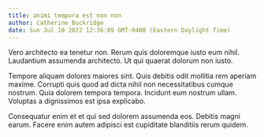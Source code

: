 ```yaml
---
title: animi tempora est non non
author: Catherine Buckridge
date: Sun Jul 10 2022 12:36:09 GMT-0400 (Eastern Daylight Time)
---
```

Vero architecto ea tenetur non. Rerum quis doloremque iusto eum nihil. Laudantium assumenda architecto. Ut qui quaerat dolorum non iusto.

 Tempore aliquam dolores maiores sint. Quis debitis odit mollitia rem aperiam maxime. Corrupti quis quod ad dicta nihil non necessitatibus cumque nostrum. Quia dolorem tempora tempora. Incidunt eum nostrum ullam. Voluptas a dignissimos est ipsa explicabo.

 Consequatur enim et et qui sed dolorem assumenda eos. Debitis magni earum. Facere enim autem adipisci est cupiditate blanditiis rerum quidem.